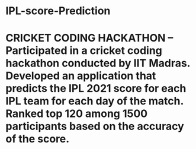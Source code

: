 # IPL-score-Prediction
# CRICKET CODING HACKATHON – Participated in a cricket coding hackathon conducted by IIT Madras. Developed an application that predicts the IPL 2021 score for each IPL team for each day of the match. Ranked top 120 among 1500 participants based on the accuracy of the score. 

